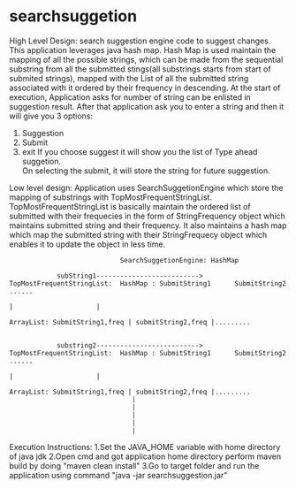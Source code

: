 # searchsuggetion

High Level Design:
search suggestion engine code to suggest changes. This application leverages java hash map. Hash Map is used maintain the mapping of all the possible strings, which can be made from the sequential substring from all the submitted stings(all substrings starts from start of submited strings), mapped with the List of all the submitted string associated with it ordered by their frequency in descending. 
At the start of execution, Application asks for number of string can be enlisted in suggestion result. After that application ask you to enter a string and then it will give you 3 options:
1. Suggestion
2. Submit
3. exit
If you choose suggest it will show you the list of Type ahead suggetion.  
On selecting the submit, it will store the string for future suggestion. 


Low level design:
Application uses SearchSuggetionEngine which store the mapping of substrings with TopMostFrequentStringList.
TopMostFrequentStringList is basically maintain the ordered list of submitted with their frequecies in the form of StringFrequency object which maintains submitted string and their frequency. It also maintains a hash map which map the submitted string with their StringFrequecy object which enables it to update the object in less time.

                                SearchSuggetionEngine: HashMap
                                
                subString1--------------------------> TopMostFrequentStringList:  HashMap : SubmitString1      SubmitString2  ......
                                                                                                |                     |
                                                                                  ArrayList: SubmitString1,freq | submitString2,freq |.........
                                
                                
                substring2--------------------------> TopMostFrequentStringList:  HashMap : SubmitString1      SubmitString2  ......
                                                                                                 |                     |
                                                                                  ArrayList: SubmitString1,freq | submitString2,freq |.........
                                   |
                                   |
                                   |
                                   |
                                   |
                               

Execution Instructions:
1.Set the JAVA_HOME variable with home directory of java jdk
2.Open cmd and got application home directory perform maven build by doing "maven clean install"
3.Go to target folder and run the application using command "java -jar searchsuggestion.jar"

                               
